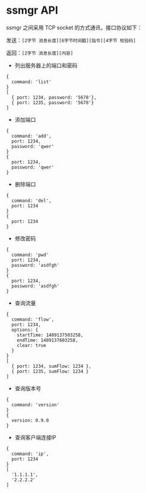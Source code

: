 # ssmgr API

ssmgr 之间采用 TCP socket 的方式通讯，接口协议如下：

发送：`[2字节 消息长度][6字节时间戳][指令][4字节 校验码]`

返回：`[2字节 消息长度][内容]`

* 列出服务器上的端口和密码

```
{
  command: 'list'
}
[
  { port: 1234, password: '5678'},
  { port: 1235, password: '5678'}
]
```

* 添加端口

```
{
  command: 'add',
  port: 1234,
  password: 'qwer'
}
{
  port: 1234,
  password: 'qwer'
}
```

* 删除端口

```
{
  command: 'del',
  port: 1234
}
{
  port: 1234
}
```

* 修改密码

```
{
  command: 'pwd'
  port: 1234,
  password: 'asdfgh'
}
{
  port: 1234,
  password: 'asdfgh'
}
```

* 查询流量

```
{
  command: 'flow',
  port: 1234,
  options: {
    startTime: 1489137503258,
    endTime: 1489137603258,
    clear: true
  }
}
[
  { port: 1234, sumFlow: 1234 },
  { port: 1235, sumFlow: 1234 }
]
```

* 查询版本号

```
{
  command: 'version'
}
{
  version: 0.9.0
}
```

* 查询客户端连接IP

```
{
  command: 'ip',
  port: 1234
}
[
  '1.1.1.1',
  '2.2.2.2'
]
```
